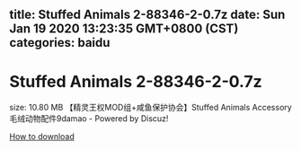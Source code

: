 
title: Stuffed Animals 2-88346-2-0.7z
date: Sun Jan 19 2020 13:23:35 GMT+0800 (CST)    
categories: baidu
---

# Stuffed Animals 2-88346-2-0.7z
size: 10.80 MB
 【精灵王权MOD组+咸鱼保护协会】Stuffed Animals Accessory 毛绒动物配件9damao - Powered by Discuz!
 

[How to download](https://bpcam.bemobtrk.com/go/2ceec3aa-1ca2-46d6-b9ff-aaa5c184517c?jno=740)